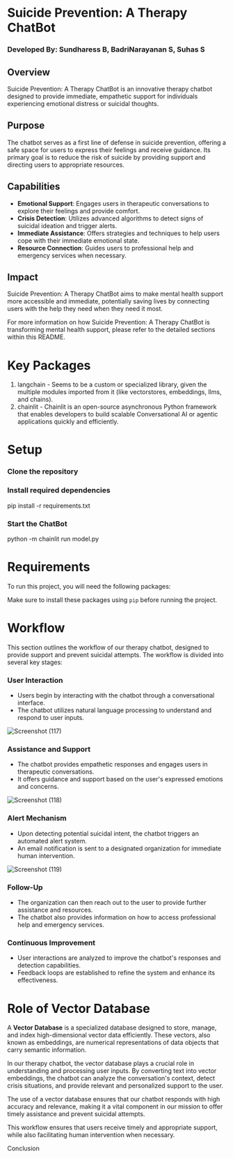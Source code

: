 # Suicide Prevention: A Therapy ChatBot
### Developed By: Sundharess B, BadriNarayanan S, Suhas S

## Overview

Suicide Prevention: A Therapy ChatBot is an innovative therapy chatbot designed to provide immediate, empathetic support for individuals experiencing emotional distress or suicidal thoughts.

## Purpose

The chatbot serves as a first line of defense in suicide prevention, offering a safe space for users to express their feelings and receive guidance. Its primary goal is to reduce the risk of suicide by providing support and directing users to appropriate resources.

## Capabilities

- **Emotional Support**: Engages users in therapeutic conversations to explore their feelings and provide comfort.
- **Crisis Detection**: Utilizes advanced algorithms to detect signs of suicidal ideation and trigger alerts.
- **Immediate Assistance**: Offers strategies and techniques to help users cope with their immediate emotional state.
- **Resource Connection**: Guides users to professional help and emergency services when necessary.

## Impact

Suicide Prevention: A Therapy ChatBot aims to make mental health support more accessible and immediate, potentially saving lives by connecting users with the help they need when they need it most.

For more information on how Suicide Prevention: A Therapy ChatBot is transforming mental health support, please refer to the detailed sections within this README.

# Key Packages

1) langchain - Seems to be a custom or specialized library, given the multiple modules imported from it (like vectorstores, embeddings, llms, and chains).
2) chainlit - Chainlit is an open-source asynchronous Python framework that enables developers to build scalable Conversational AI or agentic applications quickly and efficiently.

# Setup

### Clone the repository

### Install required dependencies

pip install -r requirements.txt

### Start the ChatBot

python -m chainlit run model.py

# Requirements

To run this project, you will need the following packages:

Make sure to install these packages using `pip` before running the project.

# Workflow

This section outlines the workflow of our therapy chatbot, designed to provide support and prevent suicidal attempts. The workflow is divided into several key stages:

### User Interaction
- Users begin by interacting with the chatbot through a conversational interface.
- The chatbot utilizes natural language processing to understand and respond to user inputs.

![Screenshot (117)](https://github.com/SundharessB/Therapy-ChatBot/assets/139948283/ad713001-019d-4442-b5e9-888cfc16df5d)

### Assistance and Support
- The chatbot provides empathetic responses and engages users in therapeutic conversations.
- It offers guidance and support based on the user's expressed emotions and concerns.

![Screenshot (118)](https://github.com/SundharessB/Therapy-ChatBot/assets/139948283/482ce68a-d63f-4fe6-aedf-b84e7e24528d)

### Alert Mechanism

- Upon detecting potential suicidal intent, the chatbot triggers an automated alert system.
- An email notification is sent to a designated organization for immediate human intervention.

![Screenshot (119)](https://github.com/SundharessB/Therapy-ChatBot/assets/139948283/99e59f9c-6a4e-4614-a8b7-7860bcd42b78)


### Follow-Up

- The organization can then reach out to the user to provide further assistance and resources.
- The chatbot also provides information on how to access professional help and emergency services.

### Continuous Improvement

- User interactions are analyzed to improve the chatbot's responses and detection capabilities.
- Feedback loops are established to refine the system and enhance its effectiveness.

# Role of Vector Database

A **Vector Database** is a specialized database designed to store, manage, and index high-dimensional vector data efficiently. These vectors, also known as embeddings, are numerical representations of data objects that carry semantic information.

In our therapy chatbot, the vector database plays a crucial role in understanding and processing user inputs. By converting text into vector embeddings, the chatbot can analyze the conversation's context, detect crisis situations, and provide relevant and personalized support to the user.

The use of a vector database ensures that our chatbot responds with high accuracy and relevance, making it a vital component in our mission to offer timely assistance and prevent suicidal attempts.

This workflow ensures that users receive timely and appropriate support, while also facilitating human intervention when necessary.

Conclusion















